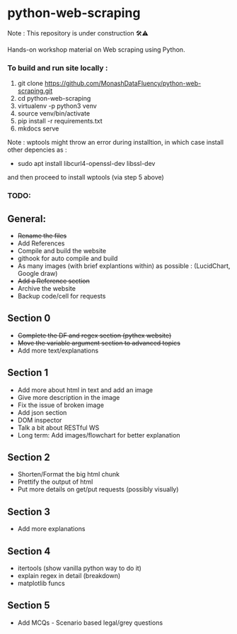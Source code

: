 # python-web-scraping

Note : This repository is under construction 🛠️⚠️

Hands-on workshop material on Web scraping using Python.

### To build and run site locally :

1. git clone https://github.com/MonashDataFluency/python-web-scraping.git
2. cd python-web-scraping
3. virtualenv -p python3 venv
4. source venv/bin/activate
5. pip install -r requirements.txt
6. mkdocs serve

Note : wptools might throw an error during installtion, in which case install other depencies as : 
- sudo apt install libcurl4-openssl-dev libssl-dev  

and then proceed to install wptools (via step 5 above)


### TODO: 
## General:
- ~~Rename the files~~
- Add References
- Compile and build the website
- githook for auto compile and build
- As many images (with brief explantions within) as possible : (LucidChart,  Google draw)
- ~~Add a Reference section~~
- Archive the website 
- Backup code/cell for requests

## Section 0
- ~~Complete the DF and regex section (pythex website)~~
- ~~Move the variable argument section to advanced topics~~
- Add more text/explanations


## Section 1
 - Add more about html in text and add an image
 - Give more description in the image
 - Fix the issue of broken image
 - Add json section
 - DOM inspector
 - Talk a bit about RESTful WS
 - Long term: Add images/flowchart for better explanation 
 
## Section 2 
- Shorten/Format the big html chunk
- Prettify the output of html
- Put more details on get/put requests (possibly visually)

## Section 3
- Add more explanations

## Section 4
- itertools (show vanilla python way to do it)
- explain regex in detail (breakdown)
- matplotlib funcs

## Section 5
- Add MCQs - Scenario based legal/grey questions
 
